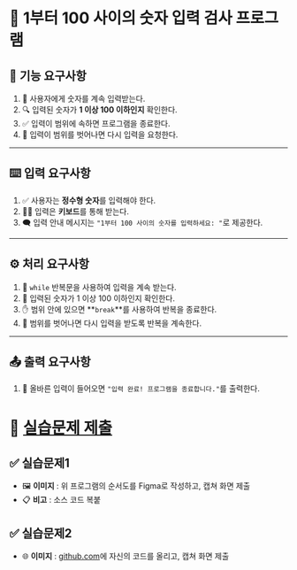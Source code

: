 # 🔁 1부터 100 사이의 숫자 입력 검사 프로그램

## 🧩 기능 요구사항

1. 👤 사용자에게 숫자를 계속 입력받는다.    
2. 🔍 입력된 숫자가 **1 이상 100 이하인지** 확인한다.    
3. ✅ 입력이 범위에 속하면 프로그램을 종료한다.    
4. 🔄 입력이 범위를 벗어나면 다시 입력을 요청한다.

---

## ⌨️ 입력 요구사항

1. ✅ 사용자는 **정수형 숫자**를 입력해야 한다.    
2. 🧑‍💻 입력은 **키보드**를 통해 받는다.    
3. 🗨️ 입력 안내 메시지는 `"1부터 100 사이의 숫자를 입력하세요: "`로 제공한다.    

---

## ⚙️ 처리 요구사항

1. 🔁 `while` 반복문을 사용하여 입력을 계속 받는다.    
2. 📏 입력된 숫자가 1 이상 100 이하인지 확인한다.    
3. ✋ 범위 안에 있으면 **`break`**를 사용하여 반복을 종료한다.    
4. 🔁 범위를 벗어나면 다시 입력을 받도록 반복을 계속한다.    

---

## 📤 출력 요구사항

1. 🎉 올바른 입력이 들어오면 `"입력 완료! 프로그램을 종료합니다."`를 출력한다.

# 📎 [실습문제 제출](../../../Notice/실습문제%20제출.md)

## ✅ 실습문제1

* 🖼️ **이미지** : 위 프로그램의 순서도를 Figma로 작성하고, 캡쳐 화면 제출
* 📋 **비고** : 소스 코드 복붙

## ✅ 실습문제2

* 🌐 **이미지** : [github.com](https://github.com)에 자신의 코드를 올리고, 캡쳐 화면 제출